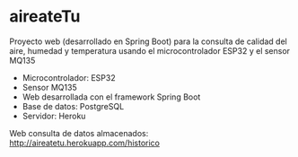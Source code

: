 # aireateTu

Proyecto web (desarrollado en Spring Boot) para la consulta de calidad del aire, humedad y temperatura usando el microcontrolador ESP32 y el sensor MQ135

- Microcontrolador: ESP32
- Sensor MQ135
- Web desarrollada con el framework Spring Boot
- Base de datos: PostgreSQL
- Servidor: Heroku

Web consulta de datos almacenados: http://aireatetu.herokuapp.com/historico

